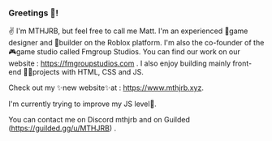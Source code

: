 ### Greetings 👋!

✌ I'm MTHJRB, but feel free to call me Matt. I'm an experienced 🎨game designer and 🔨builder on the Roblox platform. 
I'm also the co-founder of the 🎮game studio called Fmgroup Studios. You can find our work on our website : https://fmgroupstudios.com .
I also enjoy building mainly front-end 👨‍💻projects with HTML, CSS and JS.

Check out my ✨new website✨at : https://www.mthjrb.xyz.

I'm currently trying to improve my JS level🙌.

You can contact me on Discord mthjrb and on Guilded (https://guilded.gg/u/MTHJRB) .

<!--
**MTHJRB/MTHJRB** is a ✨ _special_ ✨ repository because its `README.md` (this file) appears on your GitHub profile.

Here are some ideas to get you started:

- 🔭 I’m currently working on ...
- 🌱 I’m currently learning ...
- 👯 I’m looking to collaborate on ...
- 🤔 I’m looking for help with ...
- 💬 Ask me about ...
- 📫 How to reach me: ...
- 😄 Pronouns: ...
- ⚡ Fun fact: ...
-->
